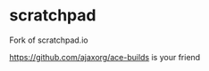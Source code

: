 scratchpad
==========

Fork of scratchpad.io


https://github.com/ajaxorg/ace-builds is your friend
